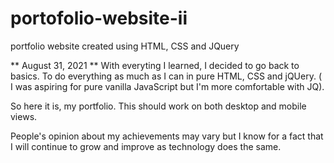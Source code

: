 # portofolio-website-ii
 portfolio website created using HTML, CSS and JQuery

 ** August 31, 2021 ** With everyting I learned, I decided to go back to basics. To do everything as much as I can in pure HTML, CSS and jQUery. ( I was aspiring for pure vanilla JavaScript but I'm more comfortable with JQ).

So here it is, my portfolio. This should work on both desktop and mobile views.

People's opinion about my achievements may vary but I know for a fact that I will continue to grow and improve as technology does the same.
